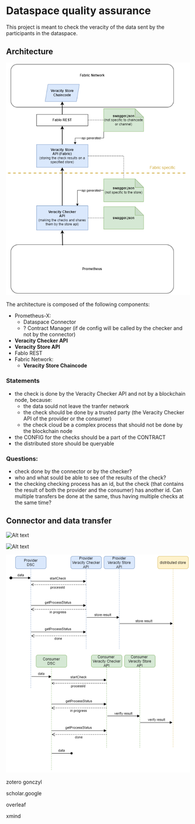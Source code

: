 # Dataspace quality assurance

This project is meant to check the veracity of the data sent by the participants in the dataspace.

## Architecture

![Alt text](./docs/figures/architecture.drawio.png)


The architecture is composed of the following components:

- Prometheus-X: 
    - Dataspace Connector
    - ? Contract Manager (if de config will be called by the checker and not by the connector)
- **Veracity Checker API**
- **Veracity Store API**
- Fablo REST
- Fabric Network:
    - **Veracity Store Chaincode**

### Statements
- the check is done by the Veracity Checker API and not by a blockchain node, because:
    - the data sould not leave the tranfer network
    - the check should be done by a trusted party (the Veracity Checker API of the provider or the consumer)
    - the check cloud be a complex process that should not be done by the blockchain node
- the CONFIG for the checks should be a part of the CONTRACT
- the distributed store should be queryable

### Questions:
- check done by the connector or by the checker?
- who and what sould be able to see of the results of the check?
- the checking checking process has an id, but the check (that contains the result of both the provider and the consumer) has another id. Can multiple transfers be done at the same, thus having multiple checks at the same time?


## Connector and data transfer 

![Alt text](https://raw.githubusercontent.com/Prometheus-X-association/dataspace-connector/main/docs/diagrams/high-level.svg)

![Alt text](https://raw.githubusercontent.com/Prometheus-X-association/dataspace-connector/main/docs/diagrams/non-personal-data-exchange.svg)

![Alt text](docs/figures/check-call.drawio.png)

zotero gonczyl

scholar.google

overleaf

xmind
